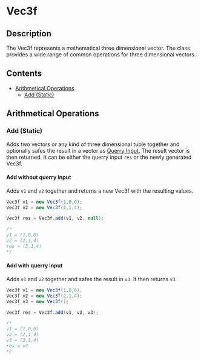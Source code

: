# Vec3f

## Description

The Vec3f represents a mathematical three dimensional vector. The class provides a wide range of common operations for three dimensional vectors.

## Contents

* [Arithmetical Operations](#arithmetical-operations)
  * [Add (Static)](#add-static)
  
## Arithmetical Operations

### Add (Static)

Adds two vectors or any kind of three dimensional tuple together and optionally safes the result in a vector as [Querry Input](QuerryInput.md). The result vector is then returned. It can be either the querry input `res` or the newly generated Vec3f.

#### Add without querry input

Adds `v1` and `v2` together and returns a new Vec3f with the resulting values.

```java
Vec3f v1 = new Vec3f(1,0,0);
Vec3f v2 = new Vec3f(2,1,4);

Vec3f res = Vec3f.add(v1, v2, null);

/*
v1 = (1,0,0)
v2 = (2,1,4)
res = (3,1,4)
*/
```

#### Add with querry input

Adds `v1` and `v2` together and safes the result in `v3`. It then returns `v3`.

```java
Vec3f v1 = new Vec3f(1,0,0),
Vec3f v2 = new Vec3f(2,1,4);
Vec3f v3 = new Vec3f();

Vec3f res = Vec3f.add(v1, v2, v3);

/*
v1 = (1,0,0)
v2 = (2,1,4)
v3 = (3,1,4)
res = v3
*/
```
